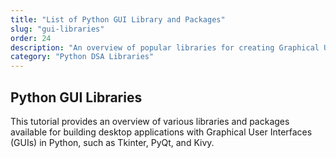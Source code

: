 ```yaml
---
title: "List of Python GUI Library and Packages"
slug: "gui-libraries"
order: 24
description: "An overview of popular libraries for creating Graphical User Interfaces (GUIs) in Python."
category: "Python DSA Libraries"
---
```


## Python GUI Libraries

This tutorial provides an overview of various libraries and packages available for building desktop applications with Graphical User Interfaces (GUIs) in Python, such as Tkinter, PyQt, and Kivy.
